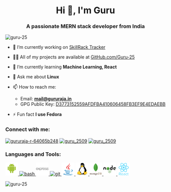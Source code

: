 <!-- [![@guru's Holopin board](https://holopin.io/api/user/board?user=guru)](https://holopin.io/@guru) -->

<h1 align="center">Hi 👋, I'm Guru</h1>
<h3 align="center">A passionate MERN stack developer from India</h3>

<p align="left"> <img src="https://komarev.com/ghpvc/?username=guru-25&label=Profile%20views&color=0e75b6&style=flat" alt="guru-25" /> </p>

- 🔭 I’m currently working on [SkillRack Tracker](https://github.com/Guru-25/SkillRack-Tracker)

- 👨‍💻 All of my projects are available at [GitHub.com/Guru-25](https://github.com/Guru-25?tab=repositories&type=source)

- 🌱 I’m currently learning **Machine Learning, React**

- 💬 Ask me about **Linux**

- 📫 How to reach me:
  - Email: **mail@gururaja.in**
  - GPG Public Key: [D3773152559AFDFBA410606458FB3EF9E4EDAEBB](https://keys.openpgp.org/vks/v1/by-fingerprint/D3773152559AFDFBA410606458FB3EF9E4EDAEBB)

- ⚡ Fun fact **I use Fedora**

<h3 align="left">Connect with me:</h3>
<p align="left">
 <a href="https://linkedin.com/in/guru2509" target="blank"><img align="center" src="https://raw.githubusercontent.com/rahuldkjain/github-profile-readme-generator/master/src/images/icons/Social/linked-in-alt.svg" alt="gururaja-r-64065b248" height="30" width="40" /></a>
 <a href="https://x.com/guru_2509" target="blank"><img align="center" src="https://raw.githubusercontent.com/rahuldkjain/github-profile-readme-generator/master/src/images/icons/Social/twitter.svg" alt="guru_2509" height="30" width="40" /></a>
 <a href="https://instagram.com/guru_2509" target="blank"><img align="center" src="https://raw.githubusercontent.com/rahuldkjain/github-profile-readme-generator/master/src/images/icons/Social/instagram.svg" alt="guru_2509" height="30" width="40" /></a>
</p>

<h3 align="left">Languages and Tools:</h3>
<p align="left">
 <a href="https://developer.android.com" target="_blank" rel="noreferrer"> <img src="https://raw.githubusercontent.com/devicons/devicon/master/icons/android/android-original-wordmark.svg" alt="android" width="40" height="40"/> </a>
 <a href="https://www.gnu.org/software/bash/" target="_blank" rel="noreferrer"> <img src="https://www.vectorlogo.zone/logos/gnu_bash/gnu_bash-icon.svg" alt="bash" width="40" height="40"/> </a>
 <a href="https://expressjs.com" target="_blank" rel="noreferrer"> <img src="https://raw.githubusercontent.com/devicons/devicon/master/icons/express/express-original-wordmark.svg" alt="express" width="40" height="40"/> </a>
 <a href="https://git-scm.com/" target="_blank" rel="noreferrer"> <img src="https://www.vectorlogo.zone/logos/git-scm/git-scm-icon.svg" alt="git" width="40" height="40"/> </a>
 <a href="https://www.java.com" target="_blank" rel="noreferrer"> <img src="https://raw.githubusercontent.com/devicons/devicon/master/icons/java/java-original.svg" alt="java" width="40" height="40"/> </a>
 <a href="https://www.linux.org/" target="_blank" rel="noreferrer"> <img src="https://raw.githubusercontent.com/devicons/devicon/master/icons/linux/linux-original.svg" alt="linux" width="40" height="40"/> </a>
 <a href="https://www.mongodb.com/" target="_blank" rel="noreferrer"> <img src="https://raw.githubusercontent.com/devicons/devicon/master/icons/mongodb/mongodb-original-wordmark.svg" alt="mongodb" width="40" height="40"/> </a>
 <a href="https://nodejs.org" target="_blank" rel="noreferrer"> <img src="https://raw.githubusercontent.com/devicons/devicon/master/icons/nodejs/nodejs-original-wordmark.svg" alt="nodejs" width="40" height="40"/> </a>
 <a href="https://reactjs.org/" target="_blank" rel="noreferrer"> <img src="https://raw.githubusercontent.com/devicons/devicon/master/icons/react/react-original-wordmark.svg" alt="react" width="40" height="40"/> </a>
</p>

<p><img align="center" src="https://github-readme-streak-stats.herokuapp.com/?user=guru-25&" alt="guru-25" /></p>
